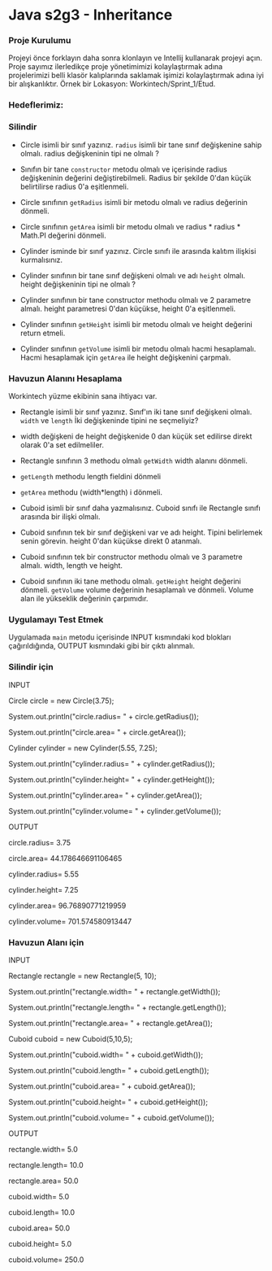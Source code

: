 # Java s2g3 - Inheritance

### Proje Kurulumu

Projeyi önce forklayın daha sonra klonlayın ve Intellij kullanarak projeyi açın. 
Proje sayımız ilerledikçe proje yönetimimizi kolaylaştırmak adına projelerimizi belli klasör kalıplarında saklamak işimizi kolaylaştırmak adına iyi bir alışkanlıktır.
Örnek bir Lokasyon: Workintech/Sprint_1/Etud.

### Hedeflerimiz:

### Silindir
* Circle isimli bir sınıf yazınız. ```radius``` isimli bir tane sınıf değişkenine sahip olmalı. radius değişkeninin tipi ne olmalı ?
* Sınıfın bir tane ```constructor``` metodu olmalı ve içerisinde radius değişkeninin değerini değiştirebilmeli. Radius bir şekilde 0'dan küçük belirtilirse radius 0'a eşitlenmeli. 
* Circle sınıfının ```getRadius``` isimli bir metodu olmalı ve radius değerinin dönmeli.
* Circle sınıfının ```getArea``` isimli bir metodu olmalı ve radius * radius * Math.PI değerini dönmeli.

* Cylinder isminde bir sınıf yazınız. Circle sınıfı ile arasında kalıtım ilişkisi kurmalısınız.
* Cylinder sınıfının bir tane sınıf değişkeni olmalı ve adı ```height``` olmalı. height değişkeninin tipi ne olmalı ?
* Cylinder sınıfının bir tane constructor methodu olmalı ve 2 parametre almalı. height parametresi 0'dan küçükse, height 0'a eşitlenmeli.
* Cylinder sınıfının ```getHeight``` isimli bir metodu olmalı ve height değerini return etmeli.
* Cylinder sınıfının ```getVolume``` isimli bir metodu olmalı hacmi hesaplamalı. Hacmi hesaplamak için ```getArea``` ile height değişkenini çarpmalı.

### Havuzun Alanını Hesaplama

  Workintech yüzme ekibinin sana ihtiyacı var.  

* Rectangle isimli bir sınıf yazınız. Sınıf'ın iki tane sınıf değişkeni olmalı. ```width``` ve ```length``` İki değişkeninde tipini ne seçmeliyiz?
* width değişkeni de height değişkenide 0 dan küçük set edilirse direkt olarak 0'a set edilmeliler.
* Rectangle sınıfının 3 methodu olmalı ```getWidth``` width alanını dönmeli.
* ```getLength``` methodu length fieldini dönmeli
* ```getArea``` methodu (width*length) i dönmeli.

* Cuboid isimli bir sınıf daha yazmalısınız. Cuboid sınıfı ile Rectangle sınıfı arasında bir ilişki olmalı.
* Cuboid sınıfının tek bir sınıf değişkeni var ve adı height. Tipini belirlemek senin görevin. height 0'dan küçükse direkt 0 atanmalı.
* Cuboid sınıfının tek bir constructor methodu olmalı ve 3 parametre almalı. width, length ve height.
* Cuboid sınıfının iki tane methodu olmalı. ```getHeight``` height değerini dönmeli. ```getVolume``` volume değerinin hesaplamalı ve dönmeli. Volume alan ile yükseklik değerinin çarpımıdır.



### Uygulamayı Test Etmek

Uygulamada ```main``` metodu içerisinde INPUT kısmındaki kod blokları çağırıldığında, OUTPUT kısmındaki gibi bir çıktı alınmalı. 

### Silindir için
INPUT

Circle circle = new Circle(3.75);

System.out.println("circle.radius= " + circle.getRadius());

System.out.println("circle.area= " + circle.getArea());

Cylinder cylinder = new Cylinder(5.55, 7.25);

System.out.println("cylinder.radius= " + cylinder.getRadius());

System.out.println("cylinder.height= " + cylinder.getHeight());

System.out.println("cylinder.area= " + cylinder.getArea());

System.out.println("cylinder.volume= " + cylinder.getVolume());


OUTPUT

circle.radius= 3.75

circle.area= 44.178646691106465

cylinder.radius= 5.55

cylinder.height= 7.25

cylinder.area= 96.76890771219959

cylinder.volume= 701.574580913447

### Havuzun Alanı için
INPUT

Rectangle rectangle = new Rectangle(5, 10);

System.out.println("rectangle.width= " + rectangle.getWidth());

System.out.println("rectangle.length= " + rectangle.getLength());

System.out.println("rectangle.area= " + rectangle.getArea());

Cuboid cuboid = new Cuboid(5,10,5);

System.out.println("cuboid.width= " + cuboid.getWidth());

System.out.println("cuboid.length= " + cuboid.getLength());

System.out.println("cuboid.area= " + cuboid.getArea());

System.out.println("cuboid.height= " + cuboid.getHeight());

System.out.println("cuboid.volume= " + cuboid.getVolume());

OUTPUT

rectangle.width= 5.0

rectangle.length= 10.0

rectangle.area= 50.0

cuboid.width= 5.0

cuboid.length= 10.0

cuboid.area= 50.0

cuboid.height= 5.0

cuboid.volume= 250.0



